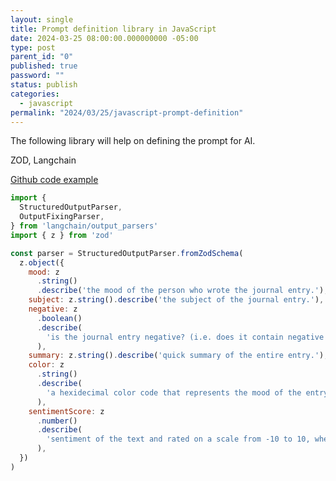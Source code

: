 ```yaml
---
layout: single
title: Prompt definition library in JavaScript
date: 2024-03-25 08:00:00.000000000 -05:00
type: post
parent_id: "0"
published: true
password: ""
status: publish
categories:
  - javascript
permalink: "2024/03/25/javascript-prompt-definition"
---
```


The following library will help on defining the prompt for AI.

ZOD, Langchain

[Github code example](https://github.com/Hendrixer/fullstack-ai-nextjs/blob/main/util/ai.ts)

```js
import {
  StructuredOutputParser,
  OutputFixingParser,
} from 'langchain/output_parsers'
import { z } from 'zod'

const parser = StructuredOutputParser.fromZodSchema(
  z.object({
    mood: z
      .string()
      .describe('the mood of the person who wrote the journal entry.'),
    subject: z.string().describe('the subject of the journal entry.'),
    negative: z
      .boolean()
      .describe(
        'is the journal entry negative? (i.e. does it contain negative emotions?).'
      ),
    summary: z.string().describe('quick summary of the entire entry.'),
    color: z
      .string()
      .describe(
        'a hexidecimal color code that represents the mood of the entry. Example #0101fe for blue representing happiness.'
      ),
    sentimentScore: z
      .number()
      .describe(
        'sentiment of the text and rated on a scale from -10 to 10, where -10 is extremely negative, 0 is neutral, and 10 is extremely positive.'
      ),
  })
)
```
